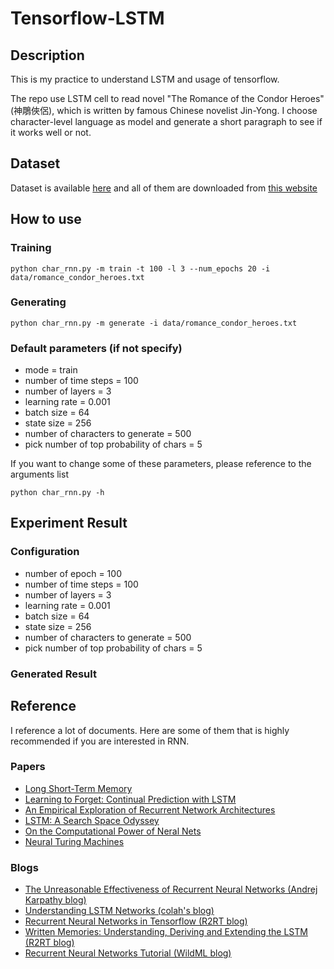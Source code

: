 # Tensorflow-LSTM 

## Description   
This is my practice to understand LSTM and usage of tensorflow. 

The repo use LSTM cell to read novel "The Romance of the Condor Heroes" (神鵰俠侶), which is written by famous Chinese novelist Jin-Yong. I choose character-level language as model and generate a short paragraph to see if it works well or not.  

## Dataset
Dataset is available [here](https://drive.google.com/open?id=0BxIKcHMvdD_UR2d3TG51MmM3NDg) and all of them are downloaded from [this website](http://98book.com/books/novelbook_99970.html)

## How to use  

### Training   

```
python char_rnn.py -m train -t 100 -l 3 --num_epochs 20 -i data/romance_condor_heroes.txt
```
### Generating

```
python char_rnn.py -m generate -i data/romance_condor_heroes.txt
```

### Default parameters (if not specify)
* mode = train  
* number of time steps = 100  
* number of layers = 3  
* learning rate = 0.001  
* batch size = 64  
* state size = 256  
* number of characters to generate = 500  
* pick number of top probability of chars = 5  

If you want to change some of these parameters, please reference to the arguments list   

```
python char_rnn.py -h 
```


## Experiment Result  
### Configuration  
* number of epoch = 100  
* number of time steps = 100  
* number of layers = 3  
* learning rate = 0.001  
* batch size = 64  
* state size = 256  
* number of characters to generate = 500  
* pick number of top probability of chars = 5  

### Generated Result  



## Reference  
I reference a lot of documents. Here are some of them that is highly recommended if you are interested in RNN.

### Papers
* [Long Short-Term Memory][1]  
* [Learning to Forget: Continual Prediction with LSTM][2]  
* [An Empirical Exploration of Recurrent Network Architectures][3]  
* [LSTM: A Search Space Odyssey][4]  
* [On the Computational Power of Neral Nets][5]  
* [Neural Turing Machines][6]  

### Blogs
* [The Unreasonable Effectiveness of Recurrent Neural Networks (Andrej Karpathy blog)][7]  
* [Understanding LSTM Networks (colah's blog)][8]  
* [Recurrent Neural Networks in Tensorflow (R2RT blog)][9]  
* [Written Memories: Understanding, Deriving and Extending the LSTM (R2RT blog)][10]  
* [Recurrent Neural Networks Tutorial (WildML blog)][11]

[1]: http://isle.illinois.edu/sst/meetings/2015/hochreiter-lstm.pdf
[2]: http://citeseerx.ist.psu.edu/viewdoc/download?doi=10.1.1.55.5709&rep=rep1&type=pdf 
[3]: http://jmlr.org/proceedings/papers/v37/jozefowicz15.pdf 
[4]: https://arxiv.org/abs/1503.04069 
[5]: http://binds.cs.umass.edu/papers/1995_Siegelmann_JComSysSci.pdf 
[6]: https://arxiv.org/pdf/1410.5401.pdf

[7]: http://karpathy.github.io/2015/05/21/rnn-effectiveness/
[8]: http://colah.github.io/posts/2015-08-Understanding-LSTMs/
[9]: http://r2rt.com/recurrent-neural-networks-in-tensorflow-ii.html
[10]: http://r2rt.com/written-memories-understanding-deriving-and-extending-the-lstm.html
[11]: http://www.wildml.com/2015/09/recurrent-neural-networks-tutorial-part-1-introduction-to-rnns
